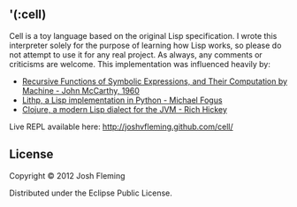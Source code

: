 '(:cell)
--------

Cell is a toy language based on the original Lisp specification. I wrote this interpreter solely for the purpose of learning how Lisp works, so please do not attempt to use it for any real project. As always, any comments or criticisms are welcome.
This implementation was influenced heavily by:
  * [Recursive Functions of Symbolic Expressions, and Their Computation by Machine - John McCarthy, 1960](http://www-formal.stanford.edu/jmc/recursive.html)
  * [Lithp, a Lisp implementation in Python - Michael Fogus](http://fogus.me/fun/lithp/)
  * [Clojure, a modern Lisp dialect for the JVM - Rich Hickey](http://clojure.org/)

Live REPL available here: http://joshvfleming.github.com/cell/

License
-------

Copyright &copy; 2012 Josh Fleming

Distributed under the Eclipse Public License.
